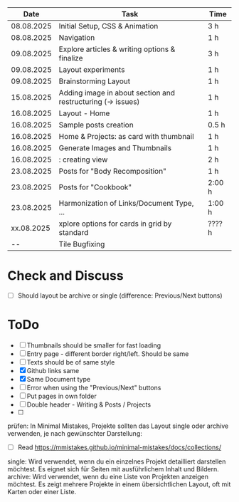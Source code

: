 | Date       | Task        | Time   |
|------------|-------------|--------|
|       08.08.2025     |  Initial Setup, CSS & Animation      |   3 h    |
|       08.08.2025     |  Navigation      |   1 h    |
|       09.08.2025     |  Explore articles & writing options & finalize      |   3 h    |
|       09.08.2025     |  Layout experiments      |   1 h    |
|       09.08.2025     |  Brainstorming Layout      |  1 h    |
|       15.08.2025     |  Adding image in about section and restructuring (-> issues)      |  1 h    |
|       16.08.2025     |  Layout - Home      |  1 h    |
|       16.08.2025     |  Sample posts creation      |  0.5 h    |
|       16.08.2025     |  Home & Projects: as card with thumbnail      |  1 h    |
|       16.08.2025     |  Generate Images and Thumbnails      |  1 h    |
|       16.08.2025     |  : creating view      |  2 h    |
|       23.08.2025     |  Posts for "Body Recomposition"      |  1 h    |
|       23.08.2025     |  Posts for "Cookbook"      |  2:00 h    |
|       23.08.2025     |  Harmonization of Links/Document Type, ...      |  1:00 h    |
|       xx.08.2025     |  xplore options for cards in grid by standard      |  ???? h    |
|       --     |  Tile Bugfixing      |      |

# Check and Discuss
-[ ] Should layout be archive or single (difference: Previous/Next buttons)

# ToDo
-[ ] Thumbnails should be smaller for fast loading
-[ ] Entry page - different border right/left. Should be same
-[ ] Texts should be of same style
-[x] Github links same
-[x] Same Document type
-[ ] Error when using the "Previous/Next" buttons
-[ ] Put pages in own folder
-[ ] Double header - Writing & Posts / Projects
-[ ] 
prüfen: In Minimal Mistakes, Projekte sollten das Layout single oder archive verwenden, je nach gewünschter Darstellung:

- [ ] Read https://mmistakes.github.io/minimal-mistakes/docs/collections/

single:
Wird verwendet, wenn du ein einzelnes Projekt detailliert darstellen möchtest.
Es eignet sich für Seiten mit ausführlichem Inhalt und Bildern.
archive:
Wird verwendet, wenn du eine Liste von Projekten anzeigen möchtest.
Es zeigt mehrere Projekte in einem übersichtlichen Layout, oft mit Karten oder einer Liste.
